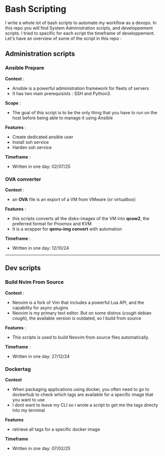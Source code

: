 # Bash Scripting
I write a whole lot of bash scripts to automate my workflow as a devops.
In this repo you will find System Administration scripts, and developpement scripts. I tried to specific for each script the timeframe of developpement.
Let's have an overview of some of the script in this repo :

## Administration scripts
### Ansible Prepare
**Context** :
- Ansible is a powerful administration framework for fleets of servers
- It has two main prerequisists : SSH and Python3.

**Scope** :
- The goal of this script is to be the only thing that you have to run on the host before being able to manage it using Ansible

**Features** :
- Create dedicated ansible user
- Install ssh service
- Harden ssh service

**Timeframe** :
- Written in one day: 02/07/25

### OVA converter
**Context** :
- an **OVA** file is an export of a VM from VMware (or virtualbox)

**Features** :
- this scripts converts all the disks-images of the VM into **qcow2**, the preferred format for Proxmox and KVM
- It is a wrapper for **qemu-img convert** with automation

**Timeframe** :
- Written in one day: 12/10/24

---
## Dev scripts

### Build Nvim From Source
**Context** :
- Neovim is a fork of Vim that includes a powerful Lua API, and the capability for async plugins
- Neovim is my primary text editor. But on some distros (*cough* debian *cough*), the available version is outdated, so I build from source

**Features** :
- This scripts is used to build Neovim from source files automatically.

**Timeframe** :
- Written in one day: 27/12/24

### Dockertag
**Context**
- When packaging applications using docker, you often need to go to dockerhub to check which tags are available for a specific image that you want to use
- I dont want to leave my CLI so i wrote a script to get me the tags directy into my terminal

**Features**
- retrieve all tags for a specific docker image

**Timeframe**
- Written in one day: 07/02/25
